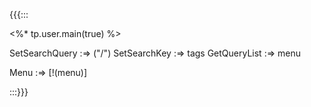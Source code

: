 {{{:::

<%* tp.user.main(true) %>

SetSearchQuery :=> ("/")
SetSearchKey :=> tags
GetQueryList :=> menu

Menu :=> [!(menu)]
	
:::}}}